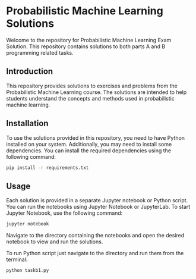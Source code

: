 # Probabilistic Machine Learning Solutions

Welcome to the repository for Probabilistic Machine Learning Exam Solution. This repository contains solutions to both parts A and B programming related tasks.

## Introduction

This repository provides solutions to exercises and problems from the Probabilistic Machine Learning course. The solutions are intended to help students understand the concepts and methods used in probabilistic machine learning.

## Installation

To use the solutions provided in this repository, you need to have Python installed on your system. Additionally, you may need to install some dependencies. You can install the required dependencies using the following command:

```bash
pip install -r requirements.txt
```

## Usage

Each solution is provided in a separate Jupyter notebook or Python script. You can run the notebooks using Jupyter Notebook or JupyterLab. To start Jupyter Notebook, use the following command:

```bash
jupyter notebook
```

Navigate to the directory containing the notebooks and open the desired notebook to view and run the solutions.

To run Python script just navigate to the directory and run them from the terminal:

```bash
python taskb1.py
```